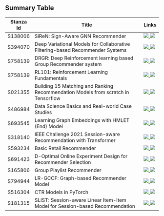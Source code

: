 ## Summary Table

| Stanza Id | Title | Links |
| --------- | ----- | ----- |
| S138006 | SiReN: Sign-Aware GNN Recommender | <a href="https://github.com/RecoHut-Stanzas/S138006/blob/main/reports/S138006_Report.ipynb" alt="S138006_Report"> <img src="https://img.shields.io/static/v1?label=report&message=active&color=green" /></a><a href="https://github.com/RecoHut-Stanzas/S138006" alt="S138006"> <img src="https://img.shields.io/static/v1?label=code&message=github&color=blue" /></a> |
| S394070 | Deep Variational Models for Collaborative Filtering-based Recommender Systems | <a href="https://github.com/RecoHut-Stanzas/S394070/blob/main/reports/S394070_Report.ipynb" alt="S394070_Report"> <img src="https://img.shields.io/static/v1?label=report&message=active&color=green" /></a><a href="https://github.com/RecoHut-Stanzas/S394070" alt="S394070"> <img src="https://img.shields.io/static/v1?label=code&message=github&color=blue" /></a> |
| S758139 | DRGR: Deep Reinforcement learning based Group Recommender system | <a href="https://github.com/RecoHut-Stanzas/S758139/blob/main/reports/S758139_Report.ipynb" alt="S758139_Report"> <img src="https://img.shields.io/static/v1?label=report&message=active&color=green" /></a><a href="https://github.com/RecoHut-Stanzas/S758139" alt="S758139"> <img src="https://img.shields.io/static/v1?label=code&message=github&color=blue" /></a> |
| S758139 | RL101: Reinforcement Learning Fundamentals | <a href="https://htmlpreview.github.io/?https://github.com/RecoHut-Stanzas/S990517/blob/main/reports/S990517.html" alt="S990517_Report"> <img src="https://img.shields.io/static/v1?label=report&message=active&color=green" /></a><a href="https://github.com/RecoHut-Stanzas/S990517" alt="S990517"> <img src="https://img.shields.io/static/v1?label=code&message=github&color=blue" /></a> |
| S021355 | Building 15 Matching and Ranking Recommendation Models from scratch in Tensorflow | <a href="https://github.com/RecoHut-Stanzas/S021355/blob/main/reports/S021355.ipynb" alt="S021355_Report"> <img src="https://img.shields.io/static/v1?label=report&message=active&color=green" /></a><a href="https://github.com/RecoHut-Stanzas/S021355" alt="S021355"> <img src="https://img.shields.io/static/v1?label=code&message=github&color=blue" /></a> |
| S486984 | Data Science Basics and Real-world Case Studies | <a href="https://github.com/RecoHut-Stanzas/S486984/blob/main/reports/S486984_report.ipynb" alt="S486984_report"> <img src="https://img.shields.io/static/v1?label=report&message=active&color=green" /></a><a href="https://github.com/RecoHut-Stanzas/S486984" alt="S486984"> <img src="https://img.shields.io/static/v1?label=code&message=github&color=blue" /></a> |
| S693545 | Learning Graph Embeddings with HMLET (End) Model | <a href="https://github.com/RecoHut-Stanzas/S693545/blob/main/reports/S693545_report.ipynb" alt="S693545_report"> <img src="https://img.shields.io/static/v1?label=report&message=active&color=green" /></a><a href="https://github.com/RecoHut-Stanzas/S693545" alt="S693545"> <img src="https://img.shields.io/static/v1?label=code&message=github&color=blue" /></a> |
| S318140 | IEEE Challenge 2021 Session-aware Recommendation with Transformer | <a href="https://htmlpreview.github.io/?https://github.com/RecoHut-Stanzas/S318140/blob/main/reports/S318140_report.html" alt="S318140_report"> <img src="https://img.shields.io/static/v1?label=report&message=active&color=green" /></a><a href="https://github.com/RecoHut-Stanzas/S318140" alt="S318140"> <img src="https://img.shields.io/static/v1?label=code&message=github&color=blue" /></a> |
| S593234 | Basic Retail Recommender | <a href="https://github.com/RecoHut-Stanzas/S593234/blob/main/reports/S593234_report.ipynb" alt="S593234_report"> <img src="https://img.shields.io/static/v1?label=report&message=active&color=green" /></a><a href="https://github.com/RecoHut-Stanzas/S593234" alt="S593234"> <img src="https://img.shields.io/static/v1?label=code&message=github&color=blue" /></a> |
| S691423 | D-Optimal Online Experiment Design for Recommender Selection | <a href="https://github.com/RecoHut-Stanzas/S691423/blob/main/reports/S691423_report.ipynb" alt="S691423_report"> <img src="https://img.shields.io/static/v1?label=report&message=active&color=green" /></a><a href="https://github.com/RecoHut-Stanzas/S691423" alt="S691423"> <img src="https://img.shields.io/static/v1?label=code&message=github&color=blue" /></a> |
| S165806 | Group Playlist Recommender | <a href="https://github.com/RecoHut-Stanzas/S165806/blob/main/reports/S165806_report.ipynb" alt="S165806_report"> <img src="https://img.shields.io/static/v1?label=report&message=active&color=green" /></a><a href="https://github.com/RecoHut-Stanzas/S165806" alt="S165806"> <img src="https://img.shields.io/static/v1?label=code&message=github&color=blue" /></a> |
| S794944 | LR-GCCF: Graph-based Recommender Model | <a href="https://github.com/RecoHut-Stanzas/S794944/blob/main/reports/S794944_report.ipynb" alt="S794944_report"> <img src="https://img.shields.io/static/v1?label=report&message=active&color=green" /></a><a href="https://github.com/RecoHut-Stanzas/S794944" alt="S794944"> <img src="https://img.shields.io/static/v1?label=code&message=github&color=blue" /></a> |
| S516304 | CTR Models in PyTorch | <a href="https://github.com/RecoHut-Stanzas/S516304/blob/main/reports/S516304_report.ipynb" alt="S516304_report"> <img src="https://img.shields.io/static/v1?label=report&message=active&color=green" /></a><a href="https://github.com/RecoHut-Stanzas/S516304" alt="S516304"> <img src="https://img.shields.io/static/v1?label=code&message=github&color=blue" /></a> |
| S181315 | SLIST: Session-aware Linear Item-Item Model for Session-based Recommendation | <a href="https://github.com/RecoHut-Stanzas/S181315/blob/main/reports/S181315_report.ipynb" alt="S181315_report"> <img src="https://img.shields.io/static/v1?label=report&message=active&color=green" /></a><a href="https://github.com/RecoHut-Stanzas/S181315" alt="S181315"> <img src="https://img.shields.io/static/v1?label=code&message=github&color=blue" /></a> |
